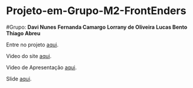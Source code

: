 # Projeto-em-Grupo-M2-FrontEnders

#Grupo:
**Davi Nunes**
**Fernanda Camargo**
**Lorrany de Oliveira**
**Lucas Bento**
**Thiago Abreu**

Entre no projeto [aqui](https://luckbm.github.io/Projeto-em-Grupo-M2-FrontEnders/).

Video do site [aqui](https://www.youtube.com/watch?v=mIWCDxp0nJ4).

Video de Apresentação [aqui]( https://www.youtube.com/watch?v=klu3oSqsazY).

Slide [aqui](https://www.canva.com/design/DAFVJI0cTRM/kfpLRB448XOaeWiXeM7ARg/view?utm_content=DAFVJI0cTRM&utm_campaign=designshare&utm_medium=link2&utm_source=sharebutton).
